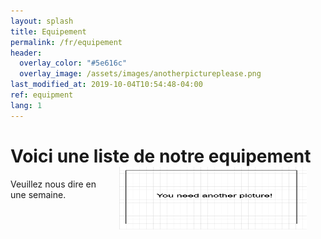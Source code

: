 ```yaml
---
layout: splash
title: Equipement
permalink: /fr/equipement
header:
  overlay_color: "#5e616c"
  overlay_image: /assets/images/anotherpictureplease.png
last_modified_at: 2019-10-04T10:54:48-04:00
ref: equipment
lang: 1
---
```


# Voici une liste de notre equipement <img style="float: right;" src="/assets/images/anotherpictureplease.png" width="300" height="100" hspace="30">

Veuillez nous dire en une semaine.